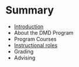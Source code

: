 # Summary

* [Introduction](README.md)
* About the DMD Program
* Program Courses
* [Instructional roles](instructional-roles.md)
* Grading
* Advising


